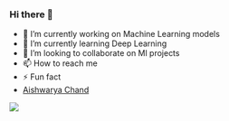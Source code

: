 ### Hi there 👋

- 🔭 I’m currently working on Machine Learning models
- 🌱 I’m currently learning Deep Learning 
- 👯 I’m looking to collaborate on Ml projects 
- 📫 How to reach me 
- ⚡ Fun fact
- <div class="badge-base LI-profile-badge" data-locale="en_US" data-size="medium" data-theme="light" data-type="HORIZONTAL" data-vanity="aishwarya-chand-ab399817a" data-version="v1"><a class="badge-base__link LI-simple-link" href="https://in.linkedin.com/in/aishwarya-chand-ab399817a?trk=profile-badge">Aishwarya Chand</a></div>
              
![](https://komarev.com/ghpvc/?username=aishwaryachand)
